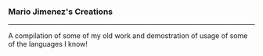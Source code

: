 ### Mario Jimenez's Creations
                
----

A compilation of some of my old work and demostration of usage of some of the languages I know!
